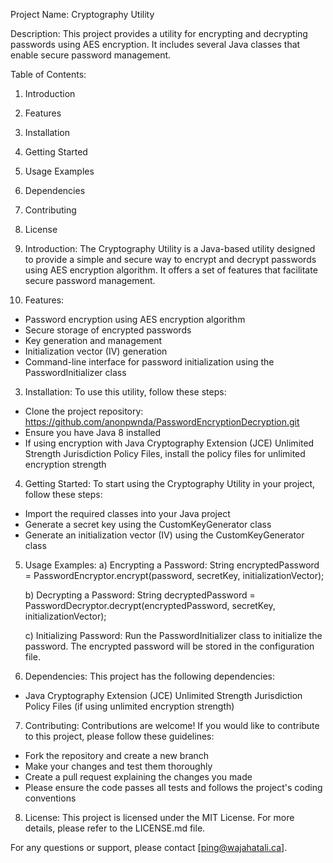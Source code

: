 Project Name: Cryptography Utility

Description:
This project provides a utility for encrypting and decrypting passwords using AES encryption. It includes several Java classes that enable secure password management.

Table of Contents:
1. Introduction
2. Features
3. Installation
4. Getting Started
5. Usage Examples
6. Dependencies
7. Contributing
8. License

1. Introduction:
   The Cryptography Utility is a Java-based utility designed to provide a simple and secure way to encrypt and decrypt passwords using AES encryption algorithm. It offers a set of features that facilitate secure password management.

2. Features:
- Password encryption using AES encryption algorithm
- Secure storage of encrypted passwords
- Key generation and management
- Initialization vector (IV) generation
- Command-line interface for password initialization using the PasswordInitializer class

3. Installation:
   To use this utility, follow these steps:
- Clone the project repository: https://github.com/anonpwnda/PasswordEncryptionDecryption.git
- Ensure you have Java 8 installed
- If using encryption with Java Cryptography Extension (JCE) Unlimited Strength Jurisdiction Policy Files, install the policy files for unlimited encryption strength

4. Getting Started:
   To start using the Cryptography Utility in your project, follow these steps:
- Import the required classes into your Java project
- Generate a secret key using the CustomKeyGenerator class
- Generate an initialization vector (IV) using the CustomKeyGenerator class

5. Usage Examples:
   a) Encrypting a Password:
   String encryptedPassword = PasswordEncryptor.encrypt(password, secretKey, initializationVector);

   b) Decrypting a Password:
   String decryptedPassword = PasswordDecryptor.decrypt(encryptedPassword, secretKey, initializationVector);

   c) Initializing Password:
   Run the PasswordInitializer class to initialize the password. The encrypted password will be stored in the configuration file.

6. Dependencies:
   This project has the following dependencies:
- Java Cryptography Extension (JCE) Unlimited Strength Jurisdiction Policy Files (if using unlimited encryption strength)

7. Contributing:
   Contributions are welcome! If you would like to contribute to this project, please follow these guidelines:
- Fork the repository and create a new branch
- Make your changes and test them thoroughly
- Create a pull request explaining the changes you made
- Please ensure the code passes all tests and follows the project's coding conventions

8. License:
   This project is licensed under the MIT License. For more details, please refer to the LICENSE.md file.

For any questions or support, please contact [ping@wajahatali.ca].

